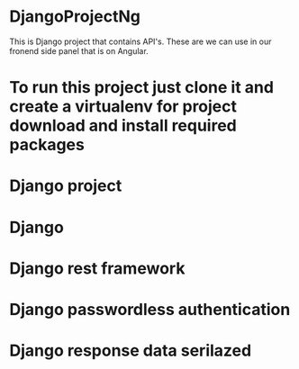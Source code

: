 # DjangoProjectNg
This is Django project that contains API's. These are we can use in our fronend side panel that is on Angular.
# To run this project just clone it and create a virtualenv for project download and install required packages
# Django project
# Django
# Django rest framework
# Django passwordless authentication
# Django response data serilazed
